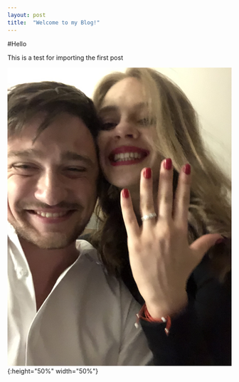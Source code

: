 ```yaml
---
layout: post
title:  "Welcome to my Blog!"
---
```



#Hello

This is a test for importing the first post

![Me and my lovely fiancee](/blog_images/test.jpg){:height="50%" width="50%"}